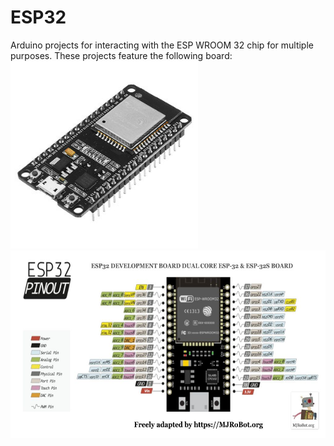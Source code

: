 # ESP32
Arduino projects for interacting with the ESP WROOM 32 chip for multiple purposes.
These projects feature the following board:
<img src="ESP32_board.jpeg" height="300"><img src="ESP32_PINs.jpg" height="300">

